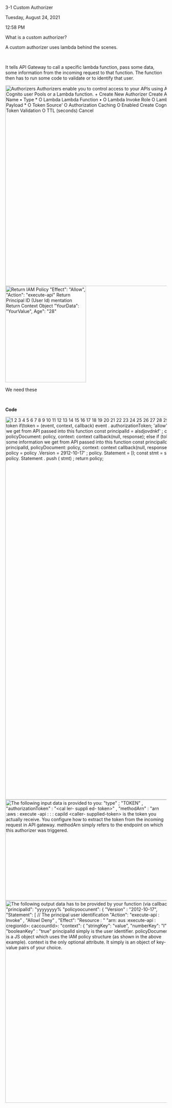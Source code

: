 3-1 Custom Authorizer

Tuesday, August 24, 2021

12:58 PM

What is a custom authorizer?

A custom authorizer uses lambda behind the scenes.

 

It tells API Gateway to call a specific lambda function, pass some data, some information from the incoming request to that function. The function then has to run some code to validate or to identify that user.

<img src="media/image1.png" style="width:6.13194in;height:6.50694in" alt="Authorizers Authorizers enable you to control access to your APIs using Amazon Cognito user Pools or a Lambda function. + Create New Authorizer Create Authorizer Name • Type * O Lambda Lambda Function • O Lambda Invoke Role O Lambda Event Payload * O Token Source&#39; O Authorization Caching O Enabled Create Cognito Request Token Validation O TTL (seconds) Cancel " /><img src="media/image2.png" style="width:2.625in;height:3.125in" alt="Return IAM Policy &quot;Effect&quot;: &quot;Allow&quot;, &quot;Action&quot;: &quot;execute-api&quot; Return Principal ID (User Id) mentation Return Context Object &quot;YourData&quot;: &quot;YourValue&quot;, Age&quot;: &quot;28&quot; " />

We need these

 

**Code**

<img src="media/image3.png" style="width:11.27083in;height:12.41667in" alt="1 2 3 4 5 6 7 8 9 10 11 12 13 14 15 16 17 18 19 20 21 22 23 24 25 26 27 28 29 30 31 32 33 34 35 36 37 38 39 41 43 45 exports. handler = const token = / (Use token if(token = (event, context, callback) event . authorizationToken; &#39;allow&#39;) { const policy = genpolicy( &#39;allow&#39;, event.meth0dArn); // methodArn some information we get from API passed into this function const principalld = alsdjovdnkf&#39; ; const context = { simpleAuth: true const response = principalld: principalld, policyDocument: policy, context: context callback(null, response); else if (token — &#39;deny•) { const policy = genP01icy( &#39;deny&#39; , event . methodArn); // methodArn some information we get from API passed into this function const principalld = alsdjovdnkf&#39; ; const context = { simpleAuth: true const response = { principalld: principalld, policyDocument: policy, context: context callback(null, response) ; else { callback( &#39; Unauthorized &#39; ) ; function genP01icy(effect, resource) { const policy = policy .Version = 2912-10-17&#39; ; policy. Statement = [I; const stmt = stmt. Action = execute-api : Invoke ; stmt . Effect = effect; stmt. Resource = resource; policy. Statement . push ( stmt) ; return policy; " /><img src="media/image4.png" style="width:5.375in;height:3.27083in" alt="The following input data is provided to you: &quot;type&quot; ; &quot;TOKEN&quot; , &quot;authorizationToken&quot; : &quot;&lt;cal ler- suppli ed- token&gt;&quot; , &quot;methodArn&quot; : &quot;arn :aws : execute -api : : : capild &lt;caller- supplied-token&gt; is the token you actually receive. You configure how to extract the token from the incoming request in API gateway. methodArn simply refers to the endpoint on which this authorizer was triggered. " /><img src="media/image5.png" style="width:5.5in;height:6.5625in" alt="The following output data has to be provided by your function (via callback() &quot;principalld&quot;: &quot;yyyyyyyy% &quot;policyoocunent&quot;: { &quot;Version&quot; : &quot;2012-10-17&quot;, &quot;Statement&quot;: [ // The principal user identification &quot;Action&quot;: &quot;execute-api : Invoke&quot; , &quot;Allowl Deny&quot; , &quot;Effect&quot;: &quot;Resource : &quot; &quot;arn: aus :execute-api : cregionld&gt;: caccountld&gt;: &quot;context&quot;: { &quot;stringKey&quot;: &quot;value&quot;, &quot;numberKey&quot;: &quot;I&quot; , &quot;booleanKey&quot; : &quot;true&quot; principalld simply is the user identifier. policyDocument is a JS object which uses the IAM policy structure (as shown in the above example). context is the only optional attribute. It simply is an object of key-value pairs of your choice. " />
